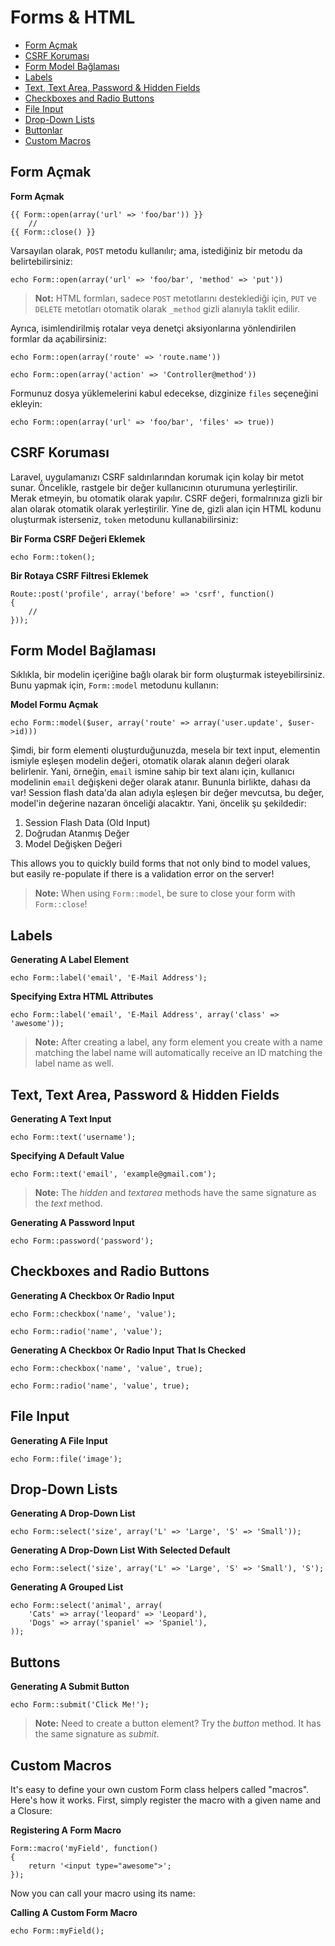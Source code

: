 # Forms & HTML

- [Form Açmak](#opening-a-form)
- [CSRF Koruması](#csrf-protection)
- [Form Model Bağlaması](#form-model-binding)
- [Labels](#labels)
- [Text, Text Area, Password & Hidden Fields](#text)
- [Checkboxes and Radio Buttons](#checkboxes-and-radio-buttons)
- [File Input](#file-input)
- [Drop-Down Lists](#drop-down-lists)
- [Buttonlar](#buttons)
- [Custom Macros](#custom-macros)

<a name="opening-a-form"></a>
## Form Açmak

**Form Açmak**

	{{ Form::open(array('url' => 'foo/bar')) }}
		//
	{{ Form::close() }}

Varsayılan olarak, `POST` metodu kullanılır; ama, istediğiniz bir metodu da belirtebilirsiniz:

	echo Form::open(array('url' => 'foo/bar', 'method' => 'put'))

> **Not:** HTML formları, sadece `POST` metotlarını desteklediği için,  `PUT` ve `DELETE` metotları otomatik olarak `_method` gizli alanıyla taklit edilir.

Ayrıca, isimlendirilmiş rotalar veya denetçi aksiyonlarına yönlendirilen formlar da açabilirsiniz:

	echo Form::open(array('route' => 'route.name'))

	echo Form::open(array('action' => 'Controller@method'))

Formunuz dosya yüklemelerini kabul edecekse, dizginize `files` seçeneğini ekleyin:

	echo Form::open(array('url' => 'foo/bar', 'files' => true))

<a name="csrf-protection"></a>
## CSRF Koruması

Laravel, uygulamanızı CSRF saldırılarından korumak için kolay bir metot sunar. Öncelikle, rastgele bir değer kullanıcının oturumuna yerleştirilir. Merak etmeyin, bu otomatik olarak yapılır. CSRF değeri, formalrınıza gizli bir alan olarak otomatik olarak yerleştirilir. Yine de, gizli alan için HTML kodunu oluşturmak isterseniz, `token` metodunu kullanabilirsiniz:

**Bir Forma CSRF Değeri Eklemek**

	echo Form::token();

**Bir Rotaya CSRF Filtresi Eklemek**

	Route::post('profile', array('before' => 'csrf', function()
	{
		//
	}));

<a name="form-model-binding"></a>
## Form Model Bağlaması

Sıklıkla, bir modelin içeriğine bağlı olarak bir form oluşturmak isteyebilirsiniz. Bunu yapmak için, `Form::model` metodunu kullanın:

**Model Formu Açmak**

	echo Form::model($user, array('route' => array('user.update', $user->id)))

Şimdi, bir form elementi oluşturduğunuzda, mesela bir text input, elementin ismiyle eşleşen modelin değeri, otomatik olarak alanın değeri olarak belirlenir. Yani, örneğin, `email` ismine sahip bir text alanı için, kullanıcı modelinin `email` değişkeni değer olarak atanır. Bununla birlikte, dahası da var! Session flash data'da alan adıyla eşleşen bir değer mevcutsa, bu değer, model'in değerine nazaran önceliği alacaktır. Yani, öncelik şu şekildedir:

1. Session Flash Data (Old Input)
2. Doğrudan Atanmış Değer
3. Model Değişken Değeri

This allows you to quickly build forms that not only bind to model values, but easily re-populate if there is a validation error on the server!

> **Note:** When using `Form::model`, be sure to close your form with `Form::close`!

<a name="labels"></a>
## Labels

**Generating A Label Element**

	echo Form::label('email', 'E-Mail Address');

**Specifying Extra HTML Attributes**

	echo Form::label('email', 'E-Mail Address', array('class' => 'awesome'));

> **Note:** After creating a label, any form element you create with a name matching the label name will automatically receive an ID matching the label name as well.

<a name="text"></a>
## Text, Text Area, Password & Hidden Fields

**Generating A Text Input**

	echo Form::text('username');

**Specifying A Default Value**

	echo Form::text('email', 'example@gmail.com');

> **Note:** The *hidden* and *textarea* methods have the same signature as the *text* method.

**Generating A Password Input**

	echo Form::password('password');

<a name="checkboxes-and-radio-buttons"></a>
## Checkboxes and Radio Buttons

**Generating A Checkbox Or Radio Input**

	echo Form::checkbox('name', 'value');
	
	echo Form::radio('name', 'value');

**Generating A Checkbox Or Radio Input That Is Checked**

	echo Form::checkbox('name', 'value', true);
	
	echo Form::radio('name', 'value', true);

<a name="file-input"></a>
## File Input

**Generating A File Input**

	echo Form::file('image');

<a name="drop-down-lists"></a>
## Drop-Down Lists

**Generating A Drop-Down List**

	echo Form::select('size', array('L' => 'Large', 'S' => 'Small'));

**Generating A Drop-Down List With Selected Default**

	echo Form::select('size', array('L' => 'Large', 'S' => 'Small'), 'S');

**Generating A Grouped List**

	echo Form::select('animal', array(
		'Cats' => array('leopard' => 'Leopard'),
		'Dogs' => array('spaniel' => 'Spaniel'),
	));

<a name="buttons"></a>
## Buttons

**Generating A Submit Button**

	echo Form::submit('Click Me!');

> **Note:** Need to create a button element? Try the *button* method. It has the same signature as *submit*.

<a name="custom-macros"></a>
## Custom Macros

It's easy to define your own custom Form class helpers called "macros". Here's how it works. First, simply register the macro with a given name and a Closure:

**Registering A Form Macro**

	Form::macro('myField', function()
	{
		return '<input type="awesome">';
	});

Now you can call your macro using its name:

**Calling A Custom Form Macro**

	echo Form::myField();
